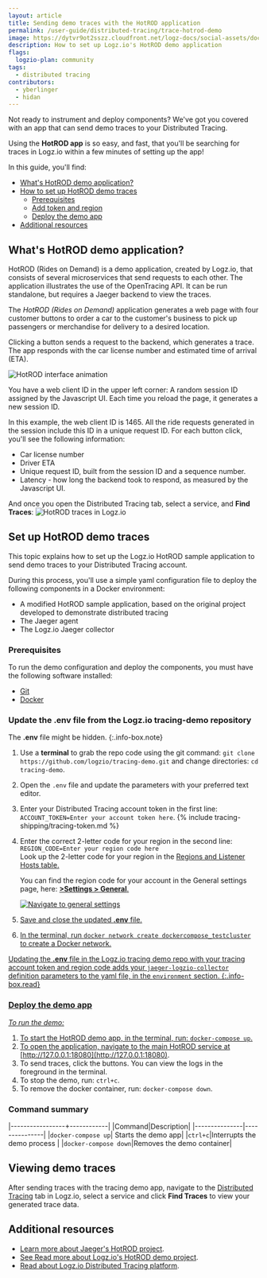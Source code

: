 ```yaml
---
layout: article
title: Sending demo traces with the HotROD application
permalink: /user-guide/distributed-tracing/trace-hotrod-demo
image: https://dytvr9ot2sszz.cloudfront.net/logz-docs/social-assets/docs-social.jpg
description: How to set up Logz.io's HotROD demo application
flags:
  logzio-plan: community
tags:
  - distributed tracing
contributors:
  - yberlinger
  - hidan
---
```


Not ready to instrument and deploy components? We've got you covered with an app that can send demo traces to your Distributed Tracing.

Using the **HotROD app** is so easy, and fast, that you'll be searching for traces in Logz.io within a few minutes of setting up the app! 

In this guide, you'll find:

* [What's HotROD demo application?](/user-guide/distributed-tracing/trace-hotrod-demo#whats-hotrod-demo-application)
* [How to set up HotROD demo traces](/user-guide/distributed-tracing/trace-hotrod-demo#set-up-hotrod-demo-traces)
  * [Prerequisites](/user-guide/distributed-tracing/trace-hotrod-demo#prerequisites)
  * [Add token and region](/user-guide/distributed-tracing/trace-hotrod-demo#update-the-env-file-from-the-logzio-tracing-demo-repository)
  * [Deploy the demo app](/user-guide/distributed-tracing/trace-hotrod-demo#deploy-the-demo-app)
* [Additional resources](/user-guide/distributed-tracing/trace-hotrod-demo#additional-resources)

## What's HotROD demo application? ##

HotROD (Rides on Demand) is a demo application, created by Logz.io, that consists of several microservices that send requests to each other. The application illustrates the use of the OpenTracing API. It can be run standalone, but requires a Jaeger backend to view the traces. 

The _HotROD (Rides on Demand)_ application generates a web page with four customer buttons to order a car to the customer's business to pick up passengers or merchandise for delivery to a desired location. 

Clicking a button sends a request to the backend, which generates a trace. The app responds with the car license number and estimated time of arrival (ETA). 

<!-- ![HotROD interface image](https://dytvr9ot2sszz.cloudfront.net/logz-docs/distributed-tracing/tracing-hotrod.png) -->

![HotROD interface animation](https://dytvr9ot2sszz.cloudfront.net/logz-docs/distributed-tracing/tracing-hotrod-anim8.gif)

You have a web client ID in the upper left corner: A random session ID assigned by the Javascript UI. Each time you reload the page, it generates a new session ID.

In this example, the web client ID is 1465. All the ride requests generated in the session include this ID in a unique request ID. For each button click, you'll see the following information: 

+ Car license number
+ Driver ETA
+ Unique request ID, built from the session ID and a sequence number. 
+ Latency - how long the backend took to respond, as measured by the Javascript UI.


And once you open the Distributed Tracing tab, select a service, and **Find Traces**: ![HotROD traces in Logz.io](https://dytvr9ot2sszz.cloudfront.net/logz-docs/distributed-tracing/traces-hotrod-driver-results_oct21.png	)

## Set up HotROD demo traces 

This topic explains how to set up the Logz.io HotROD sample application to send demo traces to your Distributed Tracing account. 

During this process, you'll use a simple yaml configuration file to deploy the following components in a Docker environment:

+ A modified HotROD sample application, based on the original project developed to demonstrate distributed tracing
+ The Jaeger agent
+ The Logz.io Jaeger collector

### Prerequisites

To run the demo configuration and deploy the components, you must have the following software installed: 

+ <a href ="https://git-scm.com/book/en/v2/Getting-Started-Installing-Git" target="_blank"> Git  <i class="fas fa-external-link-alt"></i>  </a>  
+ <a href ="https://docs.docker.com/get-docker/" target="_blank"> Docker  <i class="fas fa-external-link-alt"></i> </a>  

### Update the **.env** file from the Logz.io tracing-demo repository

The **.env** file might be hidden.
{:.info-box.note}

1. Use a **terminal** to grab the repo code using the git command:  `git clone https://github.com/logzio/tracing-demo.git` and change directories: `cd tracing-demo`.

1. Open the `.env` file and update the parameters with your preferred text editor.
1. Enter your Distributed Tracing account token in the first line: `ACCOUNT_TOKEN=Enter your account token here`. {% include tracing-shipping/tracing-token.md %}
1. Enter the correct 2-letter code for your region in the second line: `REGION_CODE=Enter your region code here`<br>
    Look up the 2-letter code for your region in the <a href="/user-guide/accounts/account-region.html#available-regions" target ="_blank"> Regions and Listener Hosts table.</a> 
   
   You can find the region code for your account in the General settings page, here: <a href="https://app.logz.io/#/dashboard/settings/general" target ="_blank"> **<i class="li li-gear"></i> >Settings > General**.

   ![Navigate to general settings](https://dytvr9ot2sszz.cloudfront.net/logz-docs/distributed-tracing/traces-general-settings_oct21.png	)


1. Save and close the updated **.env** file.

1. In the terminal, run `docker network create dockercompose_testcluster` to create a Docker network.


Updating the **.env** file in the Logz.io tracing demo repo with your tracing account token and region code 
adds your `jaeger-logzio-collector` definition parameters to the yaml file, in the `environment` section.
{:.info-box.read}

### Deploy the demo app

_To run the demo:_

1. To start the HotROD demo app, in the terminal, run: `docker-compose up`.
2. To open the application, navigate to the main HotROD service at [http://127.0.0.1:18080](http://127.0.0.1:18080).
3. To send traces, click the buttons.
    You can view the logs in the foreground in the terminal. 
4. To stop the demo, run: `ctrl+c`.
5. To remove the docker container, run: `docker-compose down`.

### Command summary

|-----------------+------------|
|Command|Description|
|---------------|---------------|
|`docker-compose up`| Starts the demo app|
|`ctrl+c`|Interrupts the demo process |
|`docker-compose down`|Removes the demo container|


## Viewing demo traces

After sending traces with the tracing demo app, navigate to the [Distributed Tracing](https://app.logz.io/#/dashboard/jaeger/search?switchToAccountId=2977) tab in Logz.io, select a service and click **Find Traces** to view your generated trace data.    

## Additional resources

* [Learn more about Jaeger's HotROD project](https://github.com/jaegertracing/jaeger/tree/master/examples/hotrod).
* [See Read more about Logz.io's HotROD demo project](https://github.com/logzio/tracing-demo/blob/main/README.md).
* [Read about Logz.io Distributed Tracing platform](/user-guide/distributed-tracing). 

<!-- For more background information, visit the <a href ="https://github.com/jaegertracing/jaeger/tree/master/examples/hotrod" target="_blank">  HotROD in Github project <i class="fas fa-external-link-alt"></i>. </a> 

*The Logz.io **tracing-demo** project repository includes modified configuration paramaters to create the HotROD web app. The app sends data to a Logz.io Jaeger collector that you configure to work with your Distributed Tracing account.  Click to open the <a href ="https://github.com/logzio/tracing-demo/blob/main/README.md" target="_blank"> **README** for the tracing demo project. </a>* -->

<!--The configuration repository <a href ="https://github.com/logzio/tracing-demo"  target="_blank">  is here <i class="fas fa-external-link-alt"></i> </a>. -->

<!-- Visit the docs to learn more about <a href=" /user-guide/distributed-tracing"  target ="_blank"> Logz.io Distributed Tracing. </a> -->
